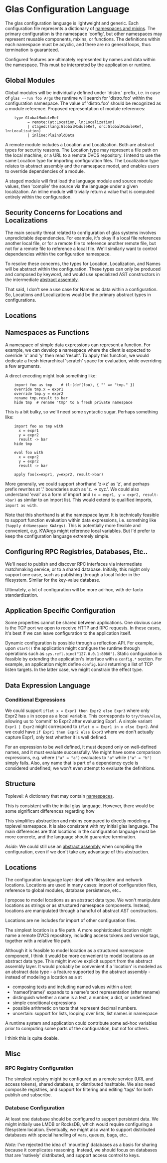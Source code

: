 # Glas Configuration Language

The glas configuration language is lightweight and generic. Each configuration file represents a dictionary of [namespaces and mixins](GlasNamespaces.md). The primary configuration is the namespace 'config', but other namespaces may represent reusable components, mixins, or functions. The definitions within each namespace must be acyclic, and there are no general loops, thus termination is guaranteed.

Configured features are ultimately represented by names and data within the namespace. This must be interpreted by the application or runtime.

## Global Modules

Global modules will be individually defined under 'distro.' prefix, i.e. in case of `glas --run foo Args` the runtime will search for 'distro.foo' within the configuration namespace. The value of 'distro.foo' should be recognized as a module reference. Proposed representation of module references:

        type GlobalModuleRef 
              = remote:(at:Location, ln:Localization)
              | staged:(lang:GlobalModuleRef, src:GlobalModuleRef, ln:Localization)
              | inline:PlainOldData  

A remote module includes a Location and Localization. Both are abstract types for security reasons. The Location type may represent a file path on the local machine, or a URL to a remote DVCS repository. I intend to use the same Location type for importing configuration files. The Localization type relates to abstract assembly and the namespace model, and enables users to override dependencies of a module.

A staged module will first load the language module and source module values, then 'compile' the source via the language under a given localization. An inline module will trivially return a value that is computed entirely within the configuration.

## Security Concerns for Locations and Localizations

The main security threat related to configuration of glas systems involves unpredictable dependencies. For example, it's okay if a local file references another local file, or for a remote file to reference another remote file, but not for a remote file to reference a local file. We'll similarly want to control dependencies within the configuration namespace.

To resolve these concerns, the types for Location, Localization, and Names will be abstract within the configuration. These types can only be produced and composed by keyword, and would use specialized AST constructors in the intermediate [abstract assembly](AbstractAssembly.md).

That said, I don't see a use case for Names as data within a configuration. So, Locations and Localizations would be the primary abstract types in configurations.

## Locations


## Namespaces as Functions

A namespace of simple data expressions can represent a function. For example, we can develop a namespace where the client is expected to override 'x' and 'y' then read 'result'. To apply this function, we would dedicate a fresh hierarchical 'scratch' space for evaluation, while overriding a few arguments.

A direct encoding might look something like:

        import foo as tmp    # tl:(def(foo), { "" => "tmp." })
        override tmp.x = expr1
        override tmp.y = expr2
        rename tmp.result to bar
        hide tmp  # rename 'tmp' to a fresh private namespace

This is a bit bulky, so we'll need some syntactic sugar. Perhaps something like:

        import foo as tmp with
          x = expr1
          y = expr2
          result -> bar
        hide tmp

        eval foo with
          x = expr2
          y = expr2
          result -> bar

        apply foo(x=expr1, y=expr2, result->bar)

More generally, we could support shorthand 'z->z' as 'z', and perhaps prefix rewrites at '.' boundaries such as 'z. -> xyz.'. We could also understand 'eval' as a form of import and `(x = expr1, y = expr2, result->bar)` as similar to an import list. This would extend to qualified imports, `import as with`. 

Note that this shorthand is at the namespace layer. It is technically feasible to support function evaluation within data expressions, i.e. something like `(%apply d:Namespace KWArgs)`. This is potentially more flexible and convenient, e.g. KWArgs might reference local variables. But I'd prefer to keep the configuration language extremely simple.

## Configuring RPC Registries, Databases, Etc..

We'll need to publish and discover RPC interfaces via intermediate matchmaking service, or to a shared database. Initially, this might only support one case, such as publishing through a local folder in the filesystem. Similar for the key-value database.

Ultimately, a lot of configuration will be more ad-hoc, with de-facto standardization.

## Application Specific Configuration

Some properties cannot be shared between applications. One obvious case is the TCP port we open to receive HTTP and RPC requests. In these cases, it's best if we can leave configuration to the application itself. 

Dynamic configuration is possible through a reflection API. For example, upon `start()` the application might configure the runtime through operations such as `sys.refl.bind("127.0.0.1:8080")`. Static configuration is feasible by extending the application's interface with a `config.*` section. For example, an application might define `config.bind` returning a list of TCP listen targets. In the latter case, we might constrain the effect type. 

## Data Expression Language



### Conditional Expressions

We could support `iflet x = Expr1 then Expr2 else Expr3` where only Expr2 has `x` in scope as a local variable. This corresponds to `try/then/else`, allowing us to 'commit' to Expr2 after evaluating Expr1. A simple variant `Expr1 | Expr2` might correspond to `iflet x = Expr1 in x else Expr2`. And we could have `if Expr1 then Expr2 else Expr3` where we don't actually capture Expr1, only test whether it is well defined.

For an expression to be well defined, it must depend only on well-defined names, and it must evaluate successfully. We might have some comparison expressions, e.g. where `("a" = "a")` evaluates to `"a"` while `("a" = "b")` simply fails. Also, any name that is part of a dependency cycle is considered undefined; we won't even attempt to evaluate the definitions.




## Structure

Toplevel: A dictionary that may contain [namespaces](GlasNamespaces.md). 

This is consistent with the initial glas language. However, there would be some significant differences regarding how 

This simplifies abstraction and mixins compared to directly modeling a toplevel namespace. It is also consistent with my initial glas language. The main differences are that locations in the configuration language must be more concrete, and the language should guarantee termination. 

*Aside:* We could still use an [abstract assembly](AbstractAssembly.md) when compiling the configuration, even if we don't take any advantage of this abstraction.

## Locations

The configuration language layer deal with filesystem and network locations. Locations are used in many cases: import of configuration files, reference to global modules, database persistence, etc..

I propose to model locations as an abstract data type. We won't manipulate locations as strings or as structured namespace components. Instead, locations are manipulated through a handful of abstract AST constructors.









Locations are ne includes for import of other configuration files. 

The simplest location is a file path. A more sophisticated location might name a remote DVCS repository, including access tokens and version tags, together with a relative file path. 

Although it is feasible to model location as a structured namespace component, I think it would be more convenient to model locations as an abstract data type. This might involve explicit support from the abstract assembly layer.
It would probably be convenient if a 'location' is modeled as an abstract data type - a feature supported by the abstract assembly - instead of modeling a location as a st


* composing texts and including named values within a text
* 'nameof(name)' expands to a name's text representation (after rename)
* distinguish whether a name is a text, a number, a dict, or undefined
* simple conditional expressions
* possible arithmetic on texts that represent decimal numbers. 
* uncertain: support for lists, looping over lists, list names in namespace

A runtime system and application could contribute some ad-hoc variables prior to computing some parts of the configuration, but not for others.

I think this is quite doable. 

## Misc

### RPC Registry Configuration

The simplest registry might be configured as a remote service (URL and access tokens), shared database, or distributed hashtable. We also need composite registries, and support for filtering and editing 'tags' for both publish and subscribe.

### Database Configuration

At least one database should be configured to support persistent data. We might initially use LMDB or RocksDB, which would require configuring a filesystem location. Eventually, we might also want to support distributed databases with special handling of vars, queues, bags, etc..

*Note:* I've rejected the idea of 'mounting' databases as a basis for sharing because it complicates reasoning. Instead, we should focus on databases that are 'natively' distributed, and support access control to keys. 
